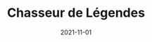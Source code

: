 ---
layout: default
modal-id: 5
date: 2021-11-01
title: Chasseur de Légendes
imgCard: 2021-11-01-chasseur_de_legende.jpg
videoYtb: https://www.youtube.com/embed/aee57hTYQ-M?si=3cvGnF7Ajm__5c2F
alt: projet chasseur de lengende
project-date: Novembre 2021
category: Illustration, Photoshop, Montage video
logiciel: Photoshop
description: bla bla bla
---